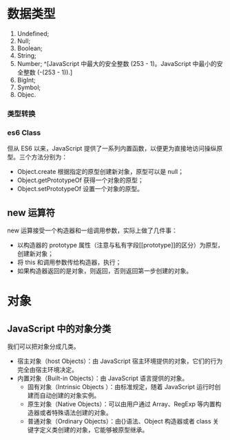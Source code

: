 # 数据类型

1. Undefined;
2. Null;
3. Boolean;
4. String;
5. Number; ^[JavaScript 中最大的安全整数 (253 - 1)。JavaScript 中最小的安全整数 (-(253 - 1)).]
6. BigInt;
7. Symbol;
8. Objec.


### 类型转换

### es6 Class
但从 ES6 以来，JavaScript 提供了一系列内置函数，以便更为直接地访问操纵原型。三个方法分别为：
- Object.create 根据指定的原型创建新对象，原型可以是 null； 
- Object.getPrototypeOf 获得一个对象的原型；
- Object.setPrototypeOf 设置一个对象的原型。

## new 运算符
new 运算接受一个构造器和一组调用参数，实际上做了几件事： 
- 以构造器的 prototype 属性（注意与私有字段[[prototype]]的区分）为原型，创建新对象；
- 将 this 和调用参数传给构造器，执行；
- 如果构造器返回的是对象，则返回，否则返回第一步创建的对象。

# 对象

## JavaScript 中的对象分类
我们可以把对象分成几类。
- 宿主对象（host Objects）：由 JavaScript 宿主环境提供的对象，它们的行为完全由宿主环境决定。
- 内置对象（Built-in Objects）：由 JavaScript 语言提供的对象。
  - 固有对象（Intrinsic Objects ）：由标准规定，随着 JavaScript 运行时创建而自动创建的对象实例。
  - 原生对象（Native Objects）：可以由用户通过 Array、RegExp 等内置构造器或者特殊语法创建的对象。
  - 普通对象（Ordinary Objects）：由{}语法、Object 构造器或者 class 关键字定义类创建的对象，它能够被原型继承。
